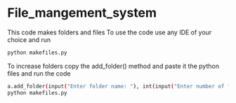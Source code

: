 # File_mangement_system
This code makes folders and files
To use the code use any IDE of your choice and run
```bash
python makefiles.py
```
To increase folders copy the add_folder() method and paste it the python files and run the code 
```bash
a.add_folder(input("Enter folder name: "), int(input("Enter number of files: ")))
python makefiles.py
```
